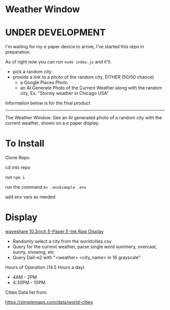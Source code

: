 # Weather Window

# UNDER DEVELOPMENT
I'm waiting for my e paper device to arrive, I've started this repo in preparation.

As of right now you can run `node index.js` and it'll:

- pick a random city
- provide a link to a photo of the random city, EITHER (50/50 chance)
    - a Google Places Photo
    - an AI Generate Photo of the Current Weather along with the random city, Ex. "Stormy weather in Chicago USA"

Information below is for the final product

----

The Weather Window: See an AI generated photo of a random city with the current weather, shown on a e paper display.

# To Install
Clone Repo

cd into repo

run `npm i`

run the command `mv .envExample .env`

add env vars as needed

# Display
[waveshare 10.3inch E-Paper E-Ink Raw Display](https://www.amazon.com/gp/product/B08KDS5VV8/ref=ppx_yo_dt_b_asin_title_o00_s00?ie=UTF8&psc=1)

- Randomly select a city from the worldcities.csv
- Query for the current weather, parse single word summery, overcast, sunny, snowing, etc
- Query Dall-e2 with "\<weather> <city_name> <country> in 16 grayscale"

Hours of Operation (14.5 Hours a day)
- 4AM - 2PM
- 4:30PM - 10PM


Cities Data list from:

https://simplemaps.com/data/world-cities
